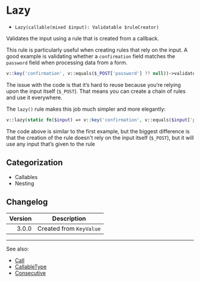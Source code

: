 # Lazy

- `Lazy(callable(mixed $input): Validatable $ruleCreator)`

Validates the input using a rule that is created from a callback.

This rule is particularly useful when creating rules that rely on the input. A good example is validating whether a
`confirmation` field matches the `password` field when processing data from a form.

```php
v::key('confirmation', v::equals($_POST['password'] ?? null))->validate($_POST);
```

The issue with the code is that it’s hard to reuse because you’re relying upon the input itself (`$_POST`). That means
you can create a chain of rules and use it everywhere.

The `lazy()` rule makes this job much simpler and more elegantly:

```php
v::lazy(static fn($input) => v::key('confirmation', v::equals($input['password'] ?? null)))->validate($_POST);
```

The code above is similar to the first example, but the biggest difference is that the creation of the rule doesn't rely
on the input itself (`$_POST`), but it will use any input that’s given to the rule

## Categorization

- Callables
- Nesting

## Changelog

| Version | Description             |
|--------:|-------------------------|
|   3.0.0 | Created from `KeyValue` |

***
See also:

- [Call](Call.md)
- [CallableType](CallableType.md)
- [Consecutive](Consecutive.md)
